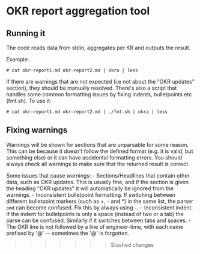OKR report aggregation tool
=======
## Running it

The code reads data from stdin, aggregates per KR and outputs the result.

Example:

```
# cat okr-report1.md okr-report2.md | okra | less
```

If there are warnings that are not expected (i.e not about the "OKR updates" section), they should be manually resolved. There's also a script that handles some common formatting issues by fixing indents, bulletpoints etc (fmt.sh). To use it:


```
# cat okr-report1.md okr-report2.md | ./fmt.sh | okra | less
```


## Fixing warnings

Warnings will be shown for sections that are unparsable for some reason. This can be because it doesn't follow the defined format (e.g. it is valid, but something else) or it can have accidental formatting errors. You should always check all warnings to make sure that the returned result is correct.

Some issues that cause warnings:
	- Sections/Headlines that contain other data, such as OKR updates. This is usually fine, and if the section is given the heading "OKR updates" it will automatically be ignored from the warnings.
	- Inconsistent bulletpoint formatting. If switching between different bulletpoint markers (such as +, - and *) in the same list, the parser `omd` can become confused. Fix this by always using `-`.
	- Inconsistent indent. If the indent for bulletpoints is only a space (instead of two or a tab) the parse can be confused. Similarly if it switches between tabs and spaces.
	- The OKR line is not followed by a line of engineer-time, with each name prefixed by '@' -- sometimes the '@' is forgotten.
>>>>>>> Stashed changes
